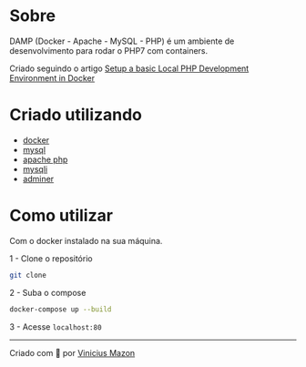 # Sobre
DAMP (Docker - Apache - MySQL - PHP) é um ambiente de desenvolvimento para rodar o PHP7 com containers.

Criado seguindo o artigo [Setup a basic Local PHP Development Environment in Docker ](https://dev.to/truthseekers/setup-a-basic-local-php-development-environment-in-docker-kod)

# Criado utilizando
* [docker](https://www.docker.com/)
* [mysql](https://www.mysql.com/)
* [apache php](https://hub.docker.com/_/php)
* [mysqli](https://www.php.net/manual/pt_BR/class.mysqli.php)
* [adminer](https://www.adminer.org/)


# Como utilizar
Com o docker instalado na sua máquina.

1 - Clone o repositório
```bash
git clone
```

2 - Suba o compose
```bash
docker-compose up --build
```
3 - Acesse `localhost:80`

---
Criado com 🖤 por [Vinicius Mazon](https://github.com/viniciusmazon)
